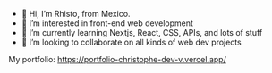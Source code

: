 - 👋 Hi, I’m Rhisto, from Mexico.
- 👀 I’m interested in front-end web development
- 🌱 I’m currently learning Nextjs, React, CSS, APIs, and lots of stuff  
- 💞️ I’m looking to collaborate on all kinds of web dev projects

My portfolio: https://portfolio-christophe-dev-v.vercel.app/

<!---
Christophe-Dev-V/Christophe-Dev-V is a ✨ special ✨ repository because its `README.md` (this file) appears on your GitHub profile.
You can click the Preview link to take a look at your changes.
--->
